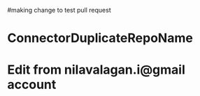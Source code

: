 #making change to test pull request
# ConnectorDuplicateRepoName
# Edit from nilavalagan.i@gmail account
